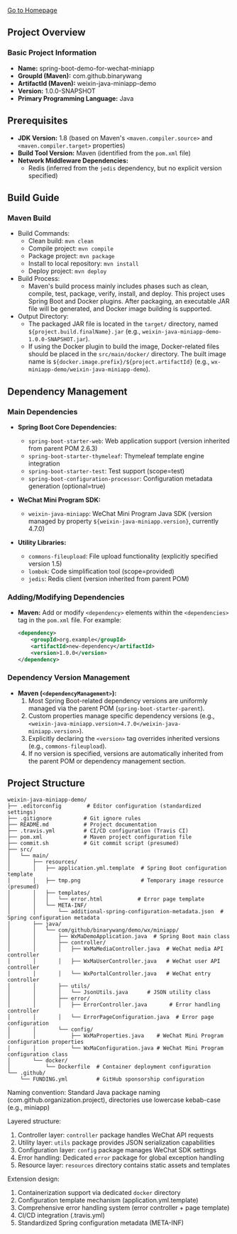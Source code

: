 [Go to Homepage](../README.md)

## Project Overview  
### Basic Project Information  
- **Name:** spring-boot-demo-for-wechat-miniapp  
- **GroupId (Maven):** com.github.binarywang  
- **ArtifactId (Maven):** weixin-java-miniapp-demo  
- **Version:** 1.0.0-SNAPSHOT  
- **Primary Programming Language:** Java  

## Prerequisites  
- **JDK Version:** 1.8 (based on Maven's `<maven.compiler.source>` and `<maven.compiler.target>` properties)  
- **Build Tool Version:** Maven (identified from the `pom.xml` file)  
- **Network Middleware Dependencies:**  
  - Redis (inferred from the `jedis` dependency, but no explicit version specified)  

## Build Guide  
### Maven Build  
- Build Commands:  
    - Clean build: `mvn clean`  
    - Compile project: `mvn compile`  
    - Package project: `mvn package`  
    - Install to local repository: `mvn install`  
    - Deploy project: `mvn deploy`  
- Build Process:  
    - Maven's build process mainly includes phases such as clean, compile, test, package, verify, install, and deploy. This project uses Spring Boot and Docker plugins. After packaging, an executable JAR file will be generated, and Docker image building is supported.  
- Output Directory:  
    - The packaged JAR file is located in the `target/` directory, named `${project.build.finalName}.jar` (e.g., `weixin-java-miniapp-demo-1.0.0-SNAPSHOT.jar`).  
    - If using the Docker plugin to build the image, Docker-related files should be placed in the `src/main/docker/` directory. The built image name is `${docker.image.prefix}/${project.artifactId}` (e.g., `wx-miniapp-demo/weixin-java-miniapp-demo`).  

## Dependency Management  
### Main Dependencies  
- **Spring Boot Core Dependencies:**  
  - `spring-boot-starter-web`: Web application support (version inherited from parent POM 2.6.3)  
  - `spring-boot-starter-thymeleaf`: Thymeleaf template engine integration  
  - `spring-boot-starter-test`: Test support (scope=test)  
  - `spring-boot-configuration-processor`: Configuration metadata generation (optional=true)  

- **WeChat Mini Program SDK:**  
  - `weixin-java-miniapp`: WeChat Mini Program Java SDK (version managed by property `${weixin-java-miniapp.version}`, currently 4.7.0)  

- **Utility Libraries:**  
  - `commons-fileupload`: File upload functionality (explicitly specified version 1.5)  
  - `lombok`: Code simplification tool (scope=provided)  
  - `jedis`: Redis client (version inherited from parent POM)  

### Adding/Modifying Dependencies  
- **Maven:** Add or modify `<dependency>` elements within the `<dependencies>` tag in the `pom.xml` file. For example:  
  ```xml  
  <dependency>  
      <groupId>org.example</groupId>  
      <artifactId>new-dependency</artifactId>  
      <version>1.0.0</version>  
  </dependency>  
  ```  

### Dependency Version Management  
- **Maven (`<dependencyManagement>`):**  
  1. Most Spring Boot-related dependency versions are uniformly managed via the parent POM (`spring-boot-starter-parent`).  
  2. Custom properties manage specific dependency versions (e.g., `<weixin-java-miniapp.version>4.7.0</weixin-java-miniapp.version>`).  
  3. Explicitly declaring the `<version>` tag overrides inherited versions (e.g., `commons-fileupload`).  
  4. If no version is specified, versions are automatically inherited from the parent POM or dependency management section.

## Project Structure

```text
weixin-java-miniapp-demo/
├── .editorconfig        # Editor configuration (standardized settings)
├── .gitignore          # Git ignore rules
├── README.md           # Project documentation
├── .travis.yml         # CI/CD configuration (Travis CI)
├── pom.xml             # Maven project configuration file
├── commit.sh           # Git commit script (presumed)
├── src/
│   └── main/
│       ├── resources/
│       │   ├── application.yml.template  # Spring Boot configuration template
│       │   ├── tmp.png                   # Temporary image resource (presumed)
│       │   ├── templates/
│       │   │   └── error.html           # Error page template
│       │   └── META-INF/
│       │       └── additional-spring-configuration-metadata.json  # Spring configuration metadata
│       ├── java/
│       │   └── com/github/binarywang/demo/wx/miniapp/
│       │       ├── WxMaDemoApplication.java  # Spring Boot main class
│       │       ├── controller/
│       │       │   ├── WxMaMediaController.java  # WeChat media API controller
│       │       │   ├── WxMaUserController.java   # WeChat user API controller
│       │       │   └── WxPortalController.java   # WeChat entry controller
│       │       ├── utils/
│       │       │   └── JsonUtils.java      # JSON utility class
│       │       ├── error/
│       │       │   ├── ErrorController.java       # Error handling controller
│       │       │   └── ErrorPageConfiguration.java  # Error page configuration
│       │       └── config/
│       │           ├── WxMaProperties.java    # WeChat Mini Program configuration properties
│       │           └── WxMaConfiguration.java # WeChat Mini Program configuration class
│       └── docker/
│           └── Dockerfile  # Container deployment configuration
└── .github/
    └── FUNDING.yml         # GitHub sponsorship configuration
```

Naming convention: Standard Java package naming (com.github.organization.project), directories use lowercase kebab-case (e.g., miniapp)

Layered structure:
1. Controller layer: `controller` package handles WeChat API requests
2. Utility layer: `utils` package provides JSON serialization capabilities
3. Configuration layer: `config` package manages WeChat SDK settings
4. Error handling: Dedicated `error` package for global exception handling
5. Resource layer: `resources` directory contains static assets and templates

Extension design:
1. Containerization support via dedicated `docker` directory
2. Configuration template mechanism (application.yml.template)
3. Comprehensive error handling system (error controller + page template)
4. CI/CD integration (.travis.yml)
5. Standardized Spring configuration metadata (META-INF)
```